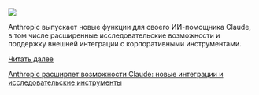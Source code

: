 <!--2025-05-05 13:25:43-->
<div class="yb">
  <div class="rss habr"><img src="https://habrastorage.org/getpro/habr/upload_files/97b/37b/04c/97b37b04c352a24a5107d8f7eb34bba3.png" /><p>Anthropic выпускает новые функции для своего ИИ-помощника Claude, в том числе расширенные исследовательские возможности и поддержку внешней интеграции с корпоративными инструментами.</p> <a href="https://habr.com/ru/articles/907062/#habracut">Читать далее</a> <p class="titl"><a href="https://habr.com/ru/companies/bothub/news/907062/?utm_source=habrahabr&utm_medium=rss&utm_campaign=907062">Anthropic расширяет возможности Claude: новые интеграции и исследовательские инструменты</a></p></div>
</div>
